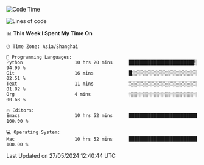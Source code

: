 <!--START_SECTION:waka-->
![Code Time](http://img.shields.io/badge/Code%20Time-1%2C972%20hrs%2014%20mins-blue)

![Lines of code](https://img.shields.io/badge/From%20Hello%20World%20I%27ve%20Written-308.0%20thousand%20lines%20of%20code-blue)

📊 **This Week I Spent My Time On** 

```text
🕑︎ Time Zone: Asia/Shanghai

💬 Programming Languages: 
Python                   10 hrs 20 mins      ████████████████████████░   94.99 % 
Git                      16 mins             █░░░░░░░░░░░░░░░░░░░░░░░░   02.51 % 
Text                     11 mins             ░░░░░░░░░░░░░░░░░░░░░░░░░   01.82 % 
Org                      4 mins              ░░░░░░░░░░░░░░░░░░░░░░░░░   00.68 % 

🔥 Editors: 
Emacs                    10 hrs 52 mins      █████████████████████████   100.00 % 

💻 Operating System: 
Mac                      10 hrs 52 mins      █████████████████████████   100.00 % 
```


 Last Updated on 27/05/2024 12:40:44 UTC
<!--END_SECTION:waka-->
